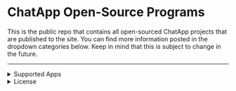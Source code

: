 # ChatApp Open-Source Programs

This is the public repo that contains all open-sourced ChatApp projects that are published to the site. You can find more information posted in the dropdown categories below. Keep in mind that this is subject to change in the future.

<hr>

<details><summary>Supported Apps</summary>
   <p>
   
      <h2>The table below shows all ChatApp apps that are listed in this repo.</h2>
   
      | App | Support | Version | Repo |
      | --- | --- | --- | --- |
      | ChatApp | ✔️ | | Alpha 1.0 | N/A |
   
   </p>
</details>

<details><summary>License</summary>
   <p>
      
      <h2>I highly recommend reading the license to avoid legal trouble.</h2>
      
      The license can be found <a href="https://github.com/ChatAppDevelopment/ChatApp/blob/main/LICENSE">here</a>.
   
   </p>
</details>
